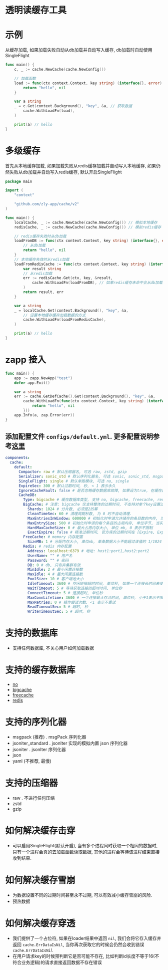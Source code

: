 
# 透明读缓存工具

# 示例

从缓存加载, 如果加载失败自动从db加载并自动写入缓存, db加载时自动使用SingleFlight

```go
func main() {
	c, _ := cache.NewCache(cache.NewConfig())

	// 加载函数
	load := func(ctx context.Context, key string) (interface{}, error) { // db加载函数
		return "hello", nil
	}

	var a string
	_ = c.Get(context.Background(), "key", &a, // 获取数据
		cache.WithLoadFn(load),
	)

	print(a) // hello
}
```

# 多级缓存

首先从本地缓存加载, 如果加载失败从redis缓存加载并自动写入本地缓存, 如果仍然失败从db加载并自动写入redis缓存, 默认开启SingleFlight

```go
package main

import (
	"context"

	"github.com/zly-app/cache/v2"
)

func main() {
	localCache, _ := cache.NewCache(cache.NewConfig()) // 模拟本地缓存
	redisCache, _ := cache.NewCache(cache.NewConfig()) // 模拟redis缓存

	// redis缓存失效时从db加载
	loadFromDB := func(ctx context.Context, key string) (interface{}, error) {
		// 从db加载
		return "hello", nil
	}
	// 本地缓存失效时从redis加载
	loadFromRedisCache := func(ctx context.Context, key string) (interface{}, error) {
		var result string
		// 从redis加载
		err := redisCache.Get(ctx, key, &result,
			cache.WithLoadFn(loadFromDB), // 如果redis缓存未命中会从db加载
		)
		return result, err
	}

	var a string
	_ = localCache.Get(context.Background(), "key", &a,
		// 设置本地缓存缓存加载数据的方式
		cache.WithLoadFn(loadFromRedisCache),
	)

	print(a) // hello
}
```

# zapp 接入

```go
func main() {
	app := zapp.NewApp("test")
	defer app.Exit()

	var a string
	err := cache.GetDefCache().Get(context.Background(), "key", &a,
		cache.WithLoadFn(func(ctx context.Context, key string) (interface{}, error) {
			return "hello", nil
		}))
	app.Info(a, zap.Error(err))
}
```

## 添加配置文件 `configs/default.yml`. 更多配置说明参考[这里](./config.go)

```yaml
components:
  cache:
    default:
      Compactor: raw # 默认压缩器名, 可选 raw, zstd, gzip
      Serializer: sonic_std # 默认序列化器名, 可选 sonic, sonic_std, msgpack, jsoniter, jsoniter_standard, json, yaml
      SingleFlight: single # 默认单跑模块, 可选 no, single
      ExpireSec: 300 # 默认过期时间, 秒, < 1 表示永久
      IgnoreCacheFault: false # 是否忽略缓存数据库故障, 如果设为true, 在缓存数据库故障时从加载器获取数据, 这会导致缓存击穿. 如果设为false, 在缓存数据库故障时直接返回错误
      CacheDB:
        Type: bigcache # 缓存数据库类型, 支持 no, bigcache, freecache, redis
        BigCache: # 注意: bigcache 仅支持整体的过期时间, 不支持对单个key设置过期时间.
          Shards: 1024 # 分片数, 必须是2的幂
          CleanTimeSec: 60 # 清理周期秒数, 为 0 时不自动清理.
          MaxEntriesInWindow: 600000 # 初始化时申请允许储存的条目数的内存, 当实际使用量超过当前最大量时会触发内存重分配
          MaxEntrySize: 500 # 初始化时申请的每个条目的占用内存, 单位字节, 当实际使用量超过当前最大量时会触发内存重分配
          HardMaxCacheSize: 0 # 最大占用内存大小, 单位 mb, 0 表示不限制
          ExactExpire: false # 精准过期时间, 官方库的过期时间在 [Expire, Expire+CleanTimeSec] 区间. 如果设为true, 则过期时间精确为 Expire
        FreeCache: # memory 内存配置
          SizeMB: 1 # 分配内存大小, 单位mb, 单条数据大小不能超过该值的 1/1024
        Redis: # redis 内存配置
          Address: localhost:6379 # 地址: host1:port1,host2:port2
          UserName: "" # 用户名                     
          Password: "" # 密码
          DB: 0 # db, 只有非集群有效
          MinIdle: 2 # 最小闲置连接数
          MaxIdle: 4 # 最大闲置连接数
          PoolSize: 10 # 客户端池大小
          IdleTimeout: 3600 # 空闲链接超时时间, 单位秒, 如果一个连接长时间未使用将被视为连接无效, 小于1表示永不超时
          WaitTimeout: 5 # 等待获取连接的超时时间, 单位秒
          ConnectTimeout: 5 # 连接超时, 单位秒
          MaxConnLifetime: 3600 # 一个连接最大存活时间, 单位秒, 小于1表示不限制
          MaxRetries: 0 # 操作尝试次数, <1 表示不重试
          ReadTimeoutSec: 5 # 超时, 秒
          WriteTimeoutSec: 5 # 超时, 秒
```

# 支持的数据库

+ 支持任何数据库, 不关心用户如何加载数据

# 支持的缓存数据库

+ [no](./cachedb/no_cache/cache.go)
+ [bigcache](./cachedb/bigcache/cache.go)
+ [freecache](./cachedb/freecache/cache.go)
+ [redis](./cachedb/redis_cache/cache.go)

# 支持的序列化器

+ msgpack (推荐) . msgPack 序列化器
+ jsoniter_standard . jsonIter 实现的模拟内置 json 序列化器
+ jsoniter . jsonIter 序列化器
+ json
+ yaml (不推荐, 最慢)

# 支持的压缩器

+ raw . 不进行任何压缩
+ zstd
+ gzip

# 如何解决缓存击穿

+ 可以启用SingleFlight(默认开启), 当有多个进程同时获取一个相同的数据时, 只有一个进程会真的去加载函数读取数据, 其他的进程会等待该进程结束直接收到结果.

# 如何解决缓存雪崩

+ 为数据设置不同的过期时间甚至永不过期, 可以有效减小缓存雪崩的风险.
+ 预热数据

# 如何解决缓存穿透

+ 我们提供了一个占位符, 如果在loader结果中返回 `nil`, 我们会将它存入缓存并返回 `cache.ErrDataIsNil`, 当你再次获取它的时候会仍然会收到错误 `cache.ErrDataIsNil`
+ 在用户请求key的时候预判断它是否可能不存在, 比如判断id长度不等于16(不符合业务逻辑)的请求直接返回数据不存在错误
